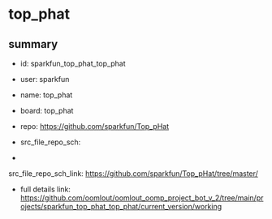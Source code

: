 # top_phat
 
## summary 
* id: sparkfun_top_phat_top_phat
* user: sparkfun
* name: top_phat
* board: top_phat
* repo: https://github.com/sparkfun/Top_pHat



* src_file_repo_sch: 
*
 src_file_repo_sch_link: https://github.com/sparkfun/Top_pHat/tree/master/
* full details link: https://github.com/oomlout/oomlout_oomp_project_bot_v_2/tree/main/projects/sparkfun_top_phat_top_phat/current_version/working  






